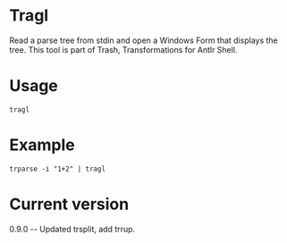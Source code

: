 # Tragl

Read a parse tree from stdin and open a Windows Form that displays the tree.
This tool is part of Trash, Transformations for Antlr Shell.

# Usage

    tragl

# Example

    trparse -i "1+2" | tragl

# Current version

0.9.0 -- Updated trsplit, add trrup.
